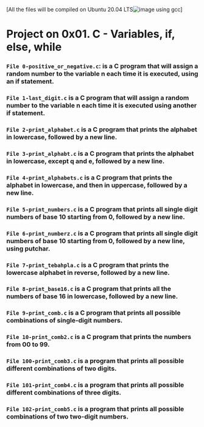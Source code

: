 [All the files will be compiled on Ubuntu 20.04 LTS![image](https://user-images.githubusercontent.com/105258746/189422562-d96e8ff1-5c0f-4e6e-8be1-1a0172a93910.png) using gcc]

# Project on 0x01. C - Variables, if, else, while


### `File 0-positive_or_negative.c`: is a C program that will assign a random number to the variable n each time it is executed, using an if statement.

### `File 1-last_digit.c` is a C program that will assign a random number to the variable n each time it is executed using another if statement.

### `File 2-print_alphabet.c` is a C program that prints the alphabet in lowercase, followed by a new line.

### `File 3-print_alphabt.c` is a C program that prints the alphabet in lowercase, except q and e, followed by a new line.

### `File 4-print_alphabets.c` is a C program that prints the alphabet in lowercase, and then in uppercase, followed by a new line.

### `File 5-print_numbers.c` is a C program that prints all single digit numbers of base 10 starting from 0, followed by a new line.

### `File 6-print_numberz.c` is a C program that prints all single digit numbers of base 10 starting from 0, followed by a new line, using putchar.

### `File 7-print_tebahpla.c` is a C program that prints the lowercase alphabet in reverse, followed by a new line.

### `File 8-print_base16.c` is a C program that prints all the numbers of base 16 in lowercase, followed by a new line.

### `File 9-print_comb.c` is a C program that prints all possible combinations of single-digit numbers.

### `File 10-print_comb2.c` is a C program that prints the numbers from 00 to 99.

### `File 100-print_comb3.c` is a program that prints all possible different combinations of two digits.

### `File 101-print_comb4.c` is a program that prints all possible different combinations of three digits.

### `File 102-print_comb5.c` is a program that prints all possible combinations of two two-digit numbers.

